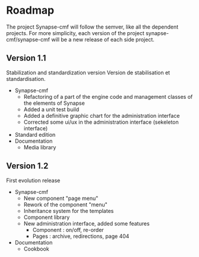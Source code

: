 # Roadmap

The project Synapse-cmf will follow the semver, like all the dependent projects.
For more simplicity, each version of the project synapse-cmf/synapse-cmf will be a new release of each side project.

## Version 1.1

Stabilization and standardization version
Version de stabilisation et standardisation.

  - Synapse-cmf
    - Refactoring of a part of the engine code and management classes of the elements of Synapse
    - Added a unit test build
    - Added a definitive graphic chart for the administration interface
    - Corrected some ui/ux in the administration interface (sekeleton interface)
  - Standard edition
  - Documentation
    - Media library

## Version 1.2

First evolution release

  - Synapse-cmf
    - New component "page menu"
    - Rework of the component "menu"
    - Inheritance system for the templates
    - Component library
    - New administration interface, added some features
      - Component : on/off, re-order
      - Pages : archive, redirections, page 404
  - Documentation
    - Cookbook


